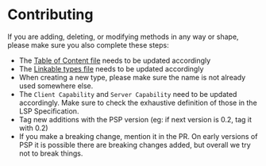 # Contributing

If you are adding, deleting, or modifying methods in any way or shape, please make sure you also complete these steps:

- The [Table of Content file](_data/specification-0-1-toc.yml) needs to be updated accordingly
- The [Linkable types file](_data/linkableTypes.yml) needs to be updated accordingly
- When creating a new type, please make sure the name is not already used somewhere else.
- The `Client Capability` and `Server Capability` need to be updated accordingly. Make sure to check the exhaustive definition of those in the LSP Specification.
- Tag new additions with the PSP version (eg: if next version is 0.2, tag it with 0.2)
- If you make a breaking change, mention it in the PR. On early versions of PSP it is possible there are breaking changes added, but overall we try not to break things.
